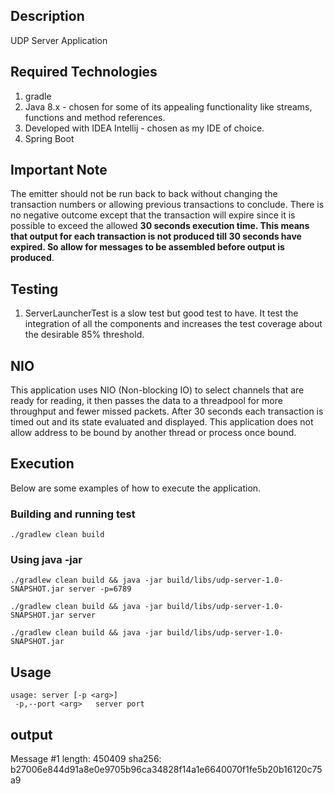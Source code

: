 ## Description

UDP Server Application

## Required Technologies
1. gradle
2. Java 8.x - chosen for some of its appealing functionality like streams, functions and method references.
3. Developed with IDEA Intellij - chosen as my IDE of choice.
4. Spring Boot

## Important Note

The emitter should not be run back to back without changing the transaction numbers or allowing previous transactions to
conclude. There is no negative outcome except that the transaction will expire since it is possible to exceed the allowed
**30 seconds execution time. This means that output for each transaction is not produced till 30 seconds have
expired. So allow for messages to be assembled before output is produced**.


## Testing

1. ServerLauncherTest is a slow test but good test to have. It test the integration of all the components
and increases the test coverage about the desirable 85% threshold.

## NIO

This application uses NIO (Non-blocking IO) to select channels that are ready for reading, it then passes the data to a threadpool for more
throughput and fewer missed packets. After 30 seconds each transaction is timed out and its state evaluated and displayed.
This application does not allow address to be bound by another thread or process once bound.

## Execution
Below are some examples of how to execute the application.

### Building and running test

```
./gradlew clean build
```

### Using java -jar

```
./gradlew clean build && java -jar build/libs/udp-server-1.0-SNAPSHOT.jar server -p=6789

```


```
./gradlew clean build && java -jar build/libs/udp-server-1.0-SNAPSHOT.jar server
```

```
./gradlew clean build && java -jar build/libs/udp-server-1.0-SNAPSHOT.jar
```

## Usage
```
usage: server [-p <arg>]
 -p,--port <arg>   server port

```

## output
Message #1 length: 450409 sha256: b27006e844d91a8e0e9705b96ca34828f14a1e6640070f1fe5b20b16120c75a9